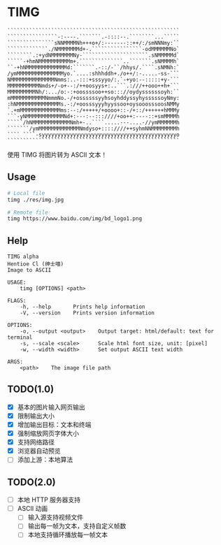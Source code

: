 # TIMG

    ```````````````````````````````````````````````````````
    ````````````````-:----.```````.-::::--.````````...`````
    ```````````````sNNMMMMNh+++o+/:-------::++/:/smNNNmy:``
    `````````````./NMMMMMMMd+-.````````````````-odMMMMMMNo`
    ````````.:+ydNMMMMMMMNy-`````````````````````.sNMMMMMd`
    `````-+hmNMMMMMMMMMMm+.``````````````..```````.sNMMMMh`
    ``-+hNMMMMMMMMMMMMMd:```````.-::/-``/hhys/.````.sNMNh:`
    /ymMMMMMMMMMMMMMMMyo.`....:shhhddh+./o++/:-.....-ss-```
    NMMMMMMMMMMMMMMNmms:..-:::+sssyyo/:.`-+yo:--:::::+y-```
    MMMMMMMMMMNmds+/-o+--:/++oosyys+:..```.:///++ooo++h+```
    MMMMMMMMMNh/:.../o:-:+oossssoo++so::://oydyssssssoyh:``
    mMMMMMMMMMMMNmmmNo.-/+ossssssyyhsoyhddyssyhysssssoyNmy:
    :hNMMMMMMMMMMMMMMs.-:/+oosssyyyhyyssoo+oysooosssoosNMMy
    `.+mMMMMMMMMMMMMMms:--:/+++++/+oooo+::-/+::/++++++hMMMy
    ```-yNMMMMMMMMMMMMNd+:---:--:::////+oo++:----::+smMMMMh
    `````/hNMMMMMMMMMMMMNmh+-..````.....---....-//ymMMMMMMh
    ```````/ymMMMMMMMMMMMMMNmdyso+::::////++syhmNNMMMMMMMMh
    ```` ````-syyyyyyyyyyyyyyyyyyyyyyyyyyyyyyyyyyyyyyyyyyyo
    ```````````````````````````````````````````````````````

使用 TIMG 将图片转为 ASCII 文本！

## Usage

```` bash
# Local file
timg ./res/img.jpg

# Remote file
timg https://www.baidu.com/img/bd_logo1.png
````

## Help

```` text
TIMG alpha
Hentioe Cl (绅士喵)
Image to ASCII

USAGE:
    timg [OPTIONS] <path>

FLAGS:
    -h, --help       Prints help information
    -V, --version    Prints version information

OPTIONS:
    -o, --output <output>    Output target: html/default: text for terminal
    -s, --scale <scale>      Scale html font size, unit: [pixel]
    -w, --width <width>      Set output ASCII text width

ARGS:
    <path>    The image file path
````

## TODO(1.0)

* [x] 基本的图片输入网页输出
* [x] 限制输出大小
* [x] 增加输出目标：文本和终端
* [x] 强制缩放网页字体大小
* [x] 支持网络路径
* [x] 浏览器自动预览
* [ ] 添加上游：本地算法

## TODO(2.0)

* [ ] 本地 HTTP 服务器支持
* [ ] ASCII 动画
  * [ ] 输入源支持视频文件
  * [ ] 输出每一帧为文本，支持自定义帧数
  * [ ] 本地支持循环播放每一帧文本
